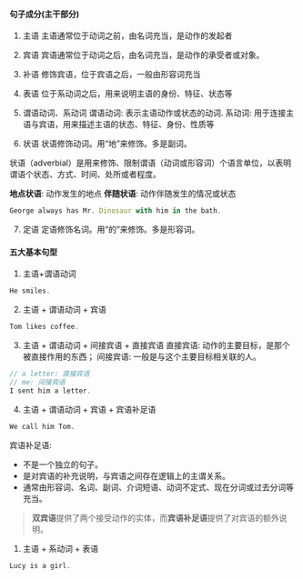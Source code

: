 #### 句子成分(主干部分)


1. 主语
主语通常位于动词之前，由名词充当，是动作的发起者

2. 宾语
宾语通常位于动词之后，由名词充当，是动作的承受者或对象。

3. 补语
修饰宾语，位于宾语之后，一般由形容词充当

4. 表语
位于系动词之后，用来说明主语的身份、特征、状态等

5. 谓语动词、系动词
谓语动词: 表示主语动作或状态的动词.
系动词: 用于连接主语与宾语，用来描述主语的状态、特征、身份、性质等

6. 状语
状语修饰动词。用“地”来修饰。多是副词。

状语（adverbial）是用来修饰、限制谓语（动词或形容词）个语言单位，以表明谓语个状态、方式、时间、处所或者程度。

**地点状语**: 动作发生的地点
**伴随状语**: 动作伴随发生的情况或状态

```js
George always has Mr. Dinosaur with him in the bath.
```

7. 定语
定语修饰名词。用“的”来修饰。多是形容词。

#### 五大基本句型

1. 主语+谓语动词
```js
He smiles.
```


2. 主语 + 谓语动词 + 宾语
```js
Tom likes coffee.
```


3. 主语 + 谓语动词 + 间接宾语 + 直接宾语
直接宾语: 动作的主要目标，是那个被直接作用的东西；
间接宾语: 一般是与这个主要目标相关联的人。

```js
// a letter: 直接宾语
// me: 间接宾语
I sent him a letter.
```


4. 主语 + 谓语动词 + 宾语 + 宾语补足语
```js
We call him Tom.
```

宾语补足语:
- 不是一个独立的句子。
- 是对宾语的补充说明，与宾语之间存在逻辑上的主谓关系。
- 通常由形容词、名词、副词、介词短语、动词不定式、现在分词或过去分词等充当。

> **双宾语**提供了两个接受动作的实体，而**宾语补足语**提供了对宾语的额外说明。

1. 主语 + 系动词 + 表语
```js
Lucy is a girl.
```
